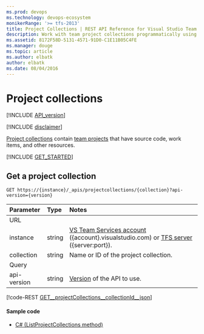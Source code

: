 ```yaml
---
ms.prod: devops
ms.technology: devops-ecosystem
monikerRange: '>= tfs-2013'
title: Project Collections | REST API Reference for Visual Studio Team Services and Team Foundation Server
description: Work with team project collections programmatically using the REST APIs for Visual Studio Team Services and Team Foundation Server.
ms.assetid: 8172F58D-5131-4571-91D0-C1E11B05C4FE
ms.manager: douge
ms.topic: article
ms.author: elbatk
author: elbatk
ms.date: 08/04/2016
---
```


# Project collections
[!INCLUDE [API_version](../_data/version-preview2.md)]

[!INCLUDE [disclaimer](../_data/disclaimer.md)]

[Project collections](http://msdn.microsoft.com/en-us/library/dd236915.aspx) contain [team projects](./projects.md) that have source code, work items, and other resources.

[!INCLUDE [GET_STARTED](../_data/get-started.md)]

## Get a project collection
<a id="GetProjectCollection"></a>

```no-highlight
GET https://{instance}/_apis/projectcollections/{collection}?api-version={version}
```

| Parameter   | Type   | Notes                                                                                                                       
|:------------|:-------|:----------------------------------------------------------------------------------------------------------------------------
| URL
| instance    | string | [VS Team Services account](/integrate/get-started/rest/basics.md) ({account}.visualstudio.com) or [TFS server](/integrate/get-started/rest/basics.md) ({server:port}).
| collection  | string | Name or ID of the project collection.                                                     
| Query
| api-version | string | [Version](../../concepts/rest-api-versioning.md) of the API to use.

[!code-REST [GET__projectCollections__collectionId__json](./_data/projectCollections/GET__projectCollections__collectionId_.json)]

#### Sample code

* [C# (ListProjectCollections method)](https://github.com/Microsoft/vsts-dotnet-samples/blob/master/ClientLibrary/Snippets/Microsoft.TeamServices.Samples.Client/ProjectsAndTeams/ProjectCollectionsSample.cs#L14)